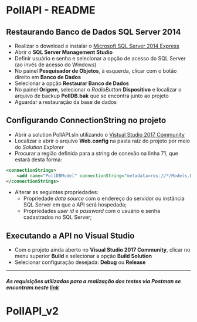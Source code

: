 # PollAPI - README 

## Restaurando Banco de Dados  SQL Server 2014

- Realizar o download e instalar o [Microsoft SQL Server 2014 Express](https://www.microsoft.com/pt-br/download/details.aspx?id=42299)
- Abrir o **SQL Server Management Studio**
- Definir usuário e senha e selecionar a opção de acesso do SQL Server (ao invés de acesso do Windows)
- No painel **Pesquisador de Objetos**, à esquerda, clicar com o botão direito em **Banco de Dados**
- Selecionar a opção **Restaurar Banco de Dados**
- No painel **Origem**, selecionar o *RadioButton* **Dispositivo** e localizar o arquivo de backup **PollDB.bak** que se encontra junto ao projeto
- Aguardar a restauração da base de dados

## Configurando ConnectionString no projeto
- Abrir a solution PollAPI.sln utilizando o [Vistual Studio 2017 Community](https://www.visualstudio.com/pt-br/thank-you-downloading-visual-studio/?sku=Community&rel=15)
- Localizar e abrir o arquivo **Web.config** na pasta raiz do projeto por meio do *Solution Explorer* 
- Procurar a região definida para a string de conexão na linha 71, que estará desta forma:

```xml
<connectionStrings>
    <add name="PollDBModel" connectionString="metadata=res://*/Models.PollDBModels.csdl|res://*/Models.PollDBModels.ssdl|res://*/Models.PollDBModels.msl;provider=System.Data.SqlClient;provider connection string=&quot;data source=TRAIRA\SQLEXPRESS;initial catalog=PollDB;user id=sa;password=1800dz10;MultipleActiveResultSets=True;App=EntityFramework&quot;" providerName="System.Data.EntityClient" />
</connectionStrings>
```

- Alterar as seguintes propriedades:
    - Propriedade *data source* com o endereço do servidor ou instância SQL Server em que a API será hospedada;
    - Propriedades *user id* e *password* com o usuário e senha cadastrados no SQL Server;


## Executando a API no Visual Studio
- Com o projeto ainda aberto no **Visual Studio 2017 Community**, clicar no menu superior **Build** e selecionar a opção **Build Solution**
- Selecionar configuração desejada: **Debug** ou **Release**
 

----
#####  As requisições utilizadas para a realização dos testes via Postman se encontram neste [link](https://documenter.getpostman.com/view/1436800/poll-api-requests/6tgWNAa) 


# PollAPI_v2
